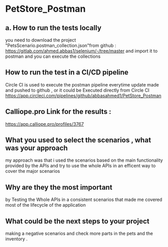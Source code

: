 # PetStore_Postman

## a. How to run the tests locally
you need to download the project "PetsScenario.postman_collection.json"from github : https://gitlab.com/ahmed.abbas1/selenium/-/tree/master
and import it to postman and you can execute the collections

## How to run the test in a CI/CD pipeline
Circle CI is used to execute the postman pipeline everytime update made and pushed to github , or it could be Executed directly from Circle CI
https://app.circleci.com/pipelines/github/abbasahmed1/PetStore_Postman

## Calliope.pro Link for the results :
https://app.calliope.pro/profiles/3767

## What you used to select the scenarios , what was your approach
my approach was that i used the scenarios based on the main functionality provided by the APIs and try to use the whole APIs in an efficent way to cover the major scenarios 

## Why are they the most important 
by Testing the Whole APIs in a consistent scenarios that made me covered most of the lifecycle of the application 

## What could be the next steps to your project
making a negative scenarios and check more parts in the pets and the inventory .
 
